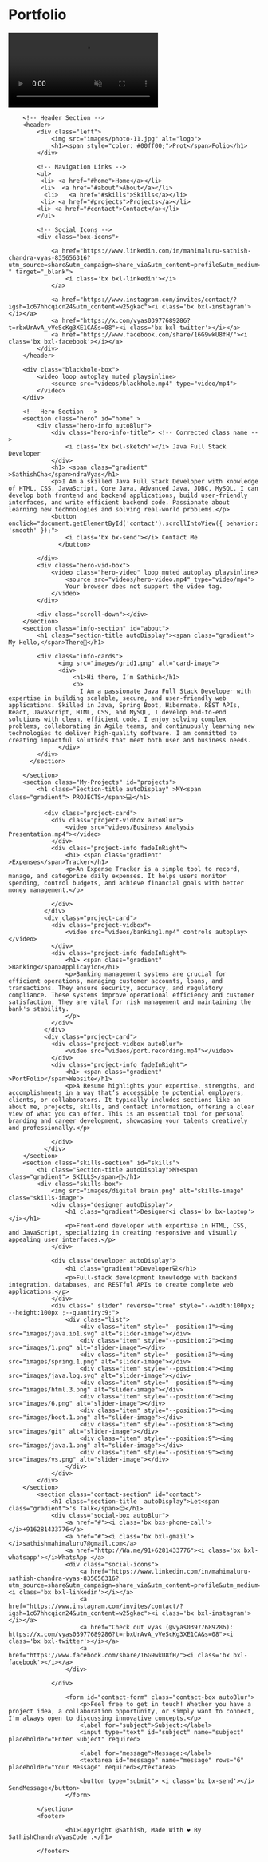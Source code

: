 # Portfolio

<!DOCTYPE html>
<html lang="en">
<head>
    <meta charset="UTF-8">
    <meta name="viewport" content="width=device-width, initial-scale=1.0">
    <title>VyasPortfolio</title>
    <link rel="stylesheet" href="style.css">
    <link href="https://unpkg.com/boxicons@2.1.4/css/boxicons.min.css" rel="stylesheet">
   

</head>
<body>
    <div class="container">
        <!-- Background Video -->
        <video class="back-vid" loop autoplay muted playsinline
             src="videos/galaxy.mp4" type="video/mp4">
        </video>

        <!-- Header Section -->
        <header>
            <div class="left">
                <img src="images/photo-11.jpg" alt="logo">
                <h1><span style="color: #00ff00;">Prot</span>Folio</h1>
            </div>

            <!-- Navigation Links -->
            <ul>
             <li> <a href="#home">Home</a></li>
             <li>  <a href="#about">About</a></li>
              <li>   <a href="#skills">Skills</a></li>
             <li> <a href="#projects">Projects</a></li>
            <li> <a href="#contact">Contact</a></li>
            </ul>

            <!-- Social Icons -->
            <div class="box-icons">
            
                <a href="https://www.linkedin.com/in/mahimaluru-sathish-chandra-vyas-835656316?utm_source=share&utm_campaign=share_via&utm_content=profile&utm_medium=android_app " target="_blank">
                    <i class='bx bxl-linkedin'></i>
                </a>
            
                <a href="https://www.instagram.com/invites/contact/?igsh=1c67hhcqicn24&utm_content=w25gkac"><i class='bx bxl-instagram'></i></a>
                <a href="https://x.com/vyas03977689286?t=rbxUrAvA_vVeScKg3XE1CA&s=08"><i class='bx bxl-twitter'></i></a>
                <a href="https://www.facebook.com/share/16G9wkU8fH/"><i class='bx bxl-facebook'></i></a>
            </div>
        </header>

        <div class="blackhole-box">
            <video loop autoplay muted playsinline>
                <source src="videos/blackhole.mp4" type="video/mp4">
            </video>
        </div>

        <!-- Hero Section -->
        <section class="hero" id="home" >
            <div class="hero-info autoBlur">
                <div class="hero-info-title"> <!-- Corrected class name -->
                    <i class='bx bxl-sketch'></i> Java Full Stack Developer
                </div>
                <h1> <span class="gradient" >SathishCha</span>ndraVyas</h1>
                <p>I Am a skilled Java Full Stack Developer with knowledge of HTML, CSS, JavaScript, Core Java, Advanced Java, JDBC, MySQL. I can develop both frontend and backend applications, build user-friendly interfaces, and write efficient backend code. Passionate about learning new technologies and solving real-world problems.</p>
                <button onclick="document.getElementById('contact').scrollIntoView({ behavior: 'smooth' });">
                    <i class='bx bx-send'></i> Contact Me
                  </button>
                  
            </div>
            <div class="hero-vid-box">
                <video class="hero-video" loop muted autoplay playsinline>
                    <source src="videos/hero-video.mp4" type="video/mp4">
                    Your browser does not support the video tag.
                </video>
            </div>
            
            <div class="scroll-down"></div>
        </section>
        <section class="info-section" id="about">
            <h1 class="section-title autoDisplay"><span class="gradient"> My Hello,</span>There👋</h1>
          
            <div class="info-cards">
                  <img src="images/grid1.png" alt="card-image">
                  <div>
                      <h1>Hi there, I’m Sathish</h1>
                      <p>
                        I Am a passionate Java Full Stack Developer with expertise in building scalable, secure, and user-friendly web applications. Skilled in Java, Spring Boot, Hibernate, REST APIs, React, JavaScript, HTML, CSS, and MySQL, I develop end-to-end solutions with clean, efficient code. I enjoy solving complex problems, collaborating in Agile teams, and continuously learning new technologies to deliver high-quality software. I am committed to creating impactful solutions that meet both user and business needs.
                  </div>
            </div>
          </section>
          
        </section>
        <section class="My-Projects" id="projects">
            <h1 class="Section-title autoDisplay" >MY<span class="gradient"> PROJECTS</span>💻</h1>
        
              <div class="project-card">
                <div class="project-vidbox autoBlur">
                    <video src="videos/Business Analysis Presentation.mp4"></video>
                </div>
                <div class="project-info fadeInRight">
                    <h1> <span class="gradient" >Expenses</span>Tracker</h1>
                    <p>An Expense Tracker is a simple tool to record, manage, and categorize daily expenses. It helps users monitor spending, control budgets, and achieve financial goals with better money management.</p>
            
                </div>
              </div>
              <div class="project-card">
                <div class="project-vidbox">
                    <video src="videos/banking1.mp4" controls autoplay></video>
                </div>
                <div class="project-info fadeInRight">
                    <h1> <span class="gradient" >Banking</span>Applicayion</h1>
                    <p>Banking management systems are crucial for efficient operations, managing customer accounts, loans, and transactions. They ensure security, accuracy, and regulatory compliance. These systems improve operational efficiency and customer satisfaction. They are vital for risk management and maintaining the bank's stability.
                    </p>
                </div>
              </div>
              <div class="project-card">
                <div class="project-vidbox autoBlur">
                    <video src="videos/port.recording.mp4"></video>
                </div>
                <div class="project-info fadeInRight">
                    <h1> <span class="gradient" >PortFolio</span>Website</h1>
                    <p>A Resume highlights your expertise, strengths, and accomplishments in a way that’s accessible to potential employers, clients, or collaborators. It typically includes sections like an about me, projects, skills, and contact information, offering a clear view of what you can offer. This is an essential tool for personal branding and career development, showcasing your talents creatively and professionally.</p>
                   
                </div>
              </div>
        </section>
        <section class="skills-section" id="skills">
            <h1 class="Section-title autoDisplay">MY<span class="gradient"> SKILLS</span>💪</h1>
            <div class="skills-box">
                <img src="images/digital brain.png" alt="skills-image" class="skills-image">
                <div class="designer autoDisplay">
                    <h1 class="gradient">Designer<i class='bx bx-laptop'></i></h1>
                    <p>Front-end developer with expertise in HTML, CSS, and JavaScript, specializing in creating responsive and visually appealing user interfaces.</p>
                </div>
            
                <div class="developer autoDisplay">
                    <h1 class="gradient">Developer💻</h1>
                    <p>Full-stack development knowledge with backend integration, databases, and RESTful APIs to create complete web applications.</p>
                </div>
                <div class=" slider" reverse="true" style="--width:100px; --height:100px ;--quantiry:9;">
                    <div class="list">
                        <div class="item" style="--position:1"><img src="images/java.io1.svg" alt="slider-image"></div>
                        <div class="item" style="--position:2"><img src="images/1.png" alt="slider-image"></div>
                        <div class="item" style="--position:3"><img src="images/spring.1.png" alt="slider-image"></div>
                        <div class="item" style="--position:4"><img src="images/java.log.svg" alt="slider-image"></div>
                        <div class="item" style="--position:5"><img src="images/html.3.png" alt="slider-image"></div>
                        <div class="item" style="--position:6"><img src="images/6.png" alt="slider-image"></div>
                        <div class="item" style="--position:7"><img src="images/boot.1.png" alt="slider-image"></div>
                        <div class="item" style="--position:8"><img src="images/git" alt="slider-image"></div>
                        <div class="item" style="--position:9"><img src="images/java.1.png" alt="slider-image"></div>
                        <div class="item" style="--position:9"><img src="images/vs.png" alt="slider-image"></div>
                    </div>
                </div>
            </div>
        </section>
            <section class="contact-section" id="contact">
                <h1 class="section-title  autoDisplay">Let<span class="gradient">'s Talk</span>😊</h1>
                <div class="social-box autoBlur">
                    <a href="#"><i class='bx bxs-phone-call'></i>+916281433776</a>
                    <a href="#"><i class='bx bxl-gmail'></i>sathishmahimaluru7@gmail.com</a>
                    <a href="http://Wa.me/91+6281433776"><i class='bx bxl-whatsapp'></i>WhatsApp </a>
                    <div class="social-icons">
                        <a href="https://www.linkedin.com/in/mahimaluru-sathish-chandra-vyas-835656316?utm_source=share&utm_campaign=share_via&utm_content=profile&utm_medium=android_app"><i class='bx bxl-linkedin'></i></a>
                        <a href="https://www.instagram.com/invites/contact/?igsh=1c67hhcqicn24&utm_content=w25gkac"><i class='bx bxl-instagram'></i></a>
                        <a href="Check out vyas (@vyas03977689286): https://x.com/vyas03977689286?t=rbxUrAvA_vVeScKg3XE1CA&s=08"><i class='bx bxl-twitter'></i></a>
                        <a href="https://www.facebook.com/share/16G9wkU8fH/"><i class='bx bxl-facebook'></i></a>
                    </div>
                    
                </div>

                    <form id="contact-form" class="contact-box autoBlur">
                        <p>Feel free to get in touch! Whether you have a project idea, a collaboration opportunity, or simply want to connect, I'm always open to discussing innovative concepts.</p>
                        <label for="subject">Subject:</label>
                        <input type="text" id="subject" name="subject" placeholder="Enter Subject" required>
                    
                        <label for="message">Message:</label>
                        <textarea id="message" name="message" rows="6" placeholder="Your Message" required></textarea>
                    
                        <button type="submit"> <i class='bx bx-send'></i> SendMessage</button>
                    </form>

            </section>  
            <footer>
           
                    <h1>Copyright @Sathish, Made With ❤️ By SathishChandraVyasCode .</h1>
            
            </footer>   
</div>
<script src="https://cdn.jsdelivr.net/npm/@emailjs/browser@3/dist/email.min.js"></script>

<script src="script.js"></script>

</body>
</html>
